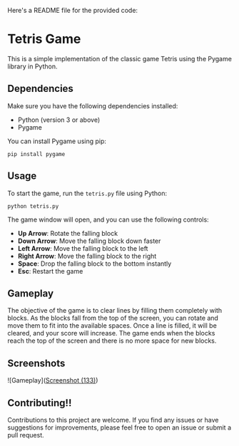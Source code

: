 Here's a README file for the provided code:

# Tetris Game

This is a simple implementation of the classic game Tetris using the Pygame library in Python.

## Dependencies

Make sure you have the following dependencies installed:

- Python (version 3 or above)
- Pygame

You can install Pygame using pip:

```
pip install pygame
```

## Usage

To start the game, run the `tetris.py` file using Python:

```
python tetris.py
```

The game window will open, and you can use the following controls:

- **Up Arrow**: Rotate the falling block
- **Down Arrow**: Move the falling block down faster
- **Left Arrow**: Move the falling block to the left
- **Right Arrow**: Move the falling block to the right
- **Space**: Drop the falling block to the bottom instantly
- **Esc**: Restart the game

## Gameplay

The objective of the game is to clear lines by filling them completely with blocks. As the blocks fall from the top of the screen, you can rotate and move them to fit into the available spaces. Once a line is filled, it will be cleared, and your score will increase. The game ends when the blocks reach the top of the screen and there is no more space for new blocks.

## Screenshots

![Gameplay]([Screenshot (133)](https://github.com/mani0bne/Tetris/assets/119604785/d820735a-70ca-4bf6-9049-78e16726caed))

## Contributing!!



Contributions to this project are welcome. If you find any issues or have suggestions for improvements, please feel free to open an issue or submit a pull request.
